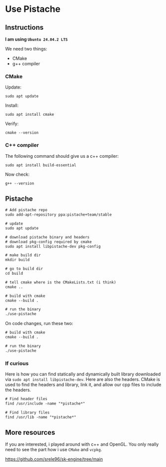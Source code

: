 # Use Pistache

## Instructions

**I am using `Ubuntu 24.04.2 LTS`**

We need two things:

- CMake
- g++ compiler

### CMake

Update:

```terminal
sudo apt update
```

Install:

```terminal
sudo apt install cmake
```

Verify:

```terminal
cmake --version
```

### C++ compiler

The following command should give us a c++ compiler:

```terminal
sudo apt install build-essential
```

Now check:

```txt
g++ --version
```

## Pistache

```txt
# Add pistache repo
sudo add-apt-repository ppa:pistache+team/stable

# update
sudo apt update

# download pistache binary and headers
# download pkg-config required by cmake
sudo apt install libpistache-dev pkg-config

# make build dir
mkdir build

# go to build dir
cd build

# tell cmake where is the CMakeLists.txt (i think)
cmake ..

# build with cmake
cmake --build .

# run the binary
./use-pistache
```

On code changes, run these two:

```txt
# build with cmake
cmake --build .

# run the binary
./use-pistache
```

### If curious

Here is how you can find statically and dynamically built library downloaded via `sudo apt install libpistache-dev`. Here are also the headers. CMake is used to find the headers and library, link it, and allow our cpp files to include the headers.

```txt
# Find header files
find /usr/include -name "*pistache*"

# Find library files
find /usr/lib -name "*pistache*"
```

## More resources

If you are interested, i played around with c++ and OpenGL. You only really need to see the part how i use `CMake` and `vcpkg`.

https://github.com/srele96/sk-engine/tree/main

